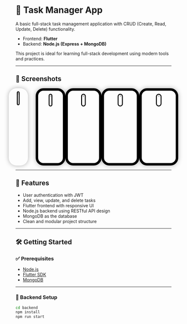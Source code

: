 # 📝 Task Manager App

A basic full-stack task management application with CRUD (Create, Read, Update, Delete) functionality.

- Frontend: **Flutter**
- Backend: **Node.js (Express + MongoDB)**

This project is ideal for learning full-stack development using modern tools and practices.

---

## 📸 Screenshots

<p align="center" style="display: flex; justify-content: center; gap: 0px; margin-left: 15px; margin-right: 15px;">
  <span style="border: 0px solid #000; margin-right:25px; border-radius: 25px; padding: 10px; display: inline-block; width:200px; box-shadow: 0 0 15px rgba(0,0,0,0.3);">
    <img src="https://drive.google.com/uc?export=view&id=1N0Z1KPYarrxkaCfgi2g7XOy6hEblQCEH" alt="login"
      style="width: 19.5%; border-radius: 15px; border: 3px solid black; box-sizing: border-box;">
  </span>
  <span style="border: 8px solid #000; border-radius: 25px; padding: 10px; display: inline-block; width: 200px; box-shadow: 0 0 15px rgba(0,0,0,0.3);">
    <img src="https://drive.google.com/uc?export=view&id=1W-8KpqnTrqbNp6Wh2tCi9Ka-SNJJqY5i" alt="register"
      style="width: 19.5%; border-radius: 15px; border: 3px solid black; box-sizing: border-box;">
  </span>
  <span style="border: 8px solid #000; border-radius: 25px; padding: 10px; display: inline-block; width: 200px; box-shadow: 0 0 15px rgba(0,0,0,0.3);">
    <img src="https://drive.google.com/uc?export=view&id=1COuMTPbCw3_1EPW3pDW3Lq3U5Bz7srjx" alt="dashboard"
      style="width: 19.5%; border-radius: 15px; border: 3px solid black; box-sizing: border-box;">
  </span>
  <span style="border: 8px solid #000; border-radius: 25px; padding: 10px; display: inline-block; width: 200px; box-shadow: 0 0 15px rgba(0,0,0,0.3);">
    <img src="https://drive.google.com/uc?export=view&id=1hStW9RobLcugtWuVqig2d4CdJSUOKZYN" alt="create_new"
      style="width: 19.5%; border-radius: 15px; border: 3px solid black; box-sizing: border-box;">
  </span>
  <span style="border: 8px solid #000; border-radius: 25px; padding: 10px; display: inline-block; width: 200px; box-shadow: 0 0 15px rgba(0,0,0,0.3);">
    <img src="https://drive.google.com/uc?export=view&id=1JIdq65bBNqyb5IKv8-jFQ-ZcoLZ2piTo" alt="view_details"
      style="width: 19.5%; border-radius: 15px; border: 3px solid black; box-sizing: border-box;">
  </span>
</p>


---

## 🚀 Features

- User authentication with JWT
- Add, view, update, and delete tasks
- Flutter frontend with responsive UI
- Node.js backend using RESTful API design
- MongoDB as the database
- Clean and modular project structure

---

## 🛠️ Getting Started

### ✅ Prerequisites

- [Node.js](https://nodejs.org/)
- [Flutter SDK](https://flutter.dev/docs/get-started/install)
- [MongoDB](https://www.mongodb.com/try/download/community)

---

### 🔧 Backend Setup

```bash
cd backend
npm install
npm run start
